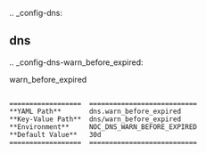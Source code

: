 .. _config-dns:

dns
---


.. _config-dns-warn_before_expired:

warn_before_expired
~~~~~~~~~~~~~~~~~~~

==================  ===========================
**YAML Path**       dns.warn_before_expired
**Key-Value Path**  dns/warn_before_expired
**Environment**     NOC_DNS_WARN_BEFORE_EXPIRED
**Default Value**   30d
==================  ===========================


